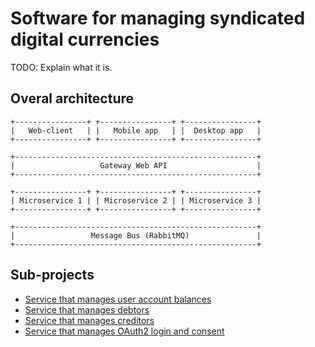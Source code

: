 Software for managing syndicated digital currencies
===================================================

TODO: Explain what it is.


Overal architecture
-------------------


```
+----------------+ +----------------+ +----------------+
|   Web-client   | |   Mobile app   | |  Desktop app   |
+----------------+ +----------------+ +----------------+

+------------------------------------------------------+
|                   Gateway Web API                    |
+------------------------------------------------------+

+----------------+ +----------------+ +----------------+
| Microservice 1 | | Microservice 2 | | Microservice 3 |
+----------------+ +----------------+ +----------------+

+------------------------------------------------------+
|                 Message Bus (RabbitMQ)               |
+------------------------------------------------------+
```


Sub-projects
------------

* [Service that manages user account balances](https://github.com/epandurski/swpt_accounts)
* [Service that manages debtors](https://github.com/epandurski/swpt_debtors)
* [Service that manages creditors](https://github.com/epandurski/swpt_creditors)
* [Service that manages OAuth2 login and consent](https://github.com/epandurski/swpt_login)
